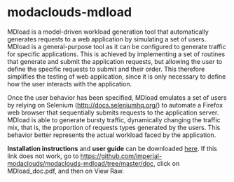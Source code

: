 modaclouds-mdload
=================
MDload is a model-driven workload generation tool that automatically generates requests to a web application by simulating a set of users. 
MDload is a general-purpose tool as it can be configured to generate traffic for specific applications. 
This is achieved by implementing a set of routines that generate and submit the application requests, 
but allowing the user to define the specific requests to submit and their order. 
This therefore simplifies the testing of web application, since it is only necessary to define how the user interacts with the application. 

Once the user behavior has been specified, MDload emulates a set of users by relying 
on Selenium (http://docs.seleniumhq.org/) to automate a Firefox web browser that sequentially submits requests to the application server. MDload is able to generate bursty traffic, dynamically changing the traffic mix, that is, the proportion of requests types generated by the users. This behavior better represents the actual workload faced by the application. 

**Installation instructions** and **user guide** can be downloaded [here](https://github.com/imperial-modaclouds/modaclouds-mdload/blob/master/doc/MDload_doc.pdf?raw=true). 
If this link does not work, go to https://github.com/imperial-modaclouds/modaclouds-mdload/tree/master/doc, 
click on MDload_doc.pdf, and then on View Raw. 
